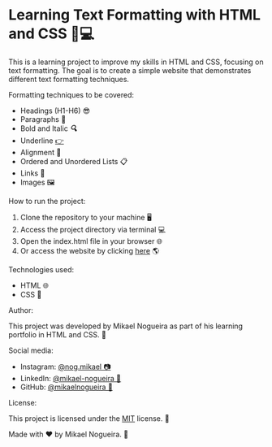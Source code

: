 <h1>Learning Text Formatting with HTML and CSS 📝💻</h1>
<p>This is a learning project to improve my skills in HTML and CSS, focusing on text formatting. The goal is to create a simple website that demonstrates different text formatting techniques.</p>
<p>Formatting techniques to be covered:</p>
<ul>
  <li>Headings (H1-H6) 😎</li>
  <li>Paragraphs 📝</li>
  <li>Bold and Italic <strong><em>🔍</em></strong></li>
  <li>Underline <u>👉</u></li>
  <li>Alignment 🌟</li>
  <li>Ordered and Unordered Lists 📋</li>
  <li>Links 🔗</li>
  <li>Images 🖼️</li>
</ul>
<p>How to run the project:</p>
<ol>
  <li>Clone the repository to your machine 🖥️</li>
  <li>Access the project directory via terminal 💻</li>
  <li>Open the index.html file in your browser 🌐</li>
  <li>Or access the website by clicking <a href="https://mikaelnogueira.github.io/text-style/">here</a> 🌎</li>
</ol>
<p>Technologies used:</p>
<ul>
  <li>HTML 🌐</li>
  <li>CSS 🎨</li>
</ul>
<p>Author:</p>
<p>This project was developed by Mikael Nogueira as part of his learning portfolio in HTML and CSS. 🚀</p>
<p>Social media:</p>
<ul>
  <li>Instagram: <a href="https://www.instagram.com/nog.mikael/">@nog.mikael 📷</a></li>
  <li>LinkedIn: <a href="https://www.linkedin.com/in/mikael-nogueira-413b45274/">@mikael-nogueira 🔗</a></li>
  <li>GitHub: <a href="https://github.com/mikaelnogueira">@mikaelnogueira 🐙</a></li>
</ul>
<p>License:</p>
<p>This project is licensed under the <a href="https://opensource.org/licenses/MIT/">MIT</a> license. 📜</p>
<p>Made with ❤️ by Mikael Nogueira. 🤗</p>